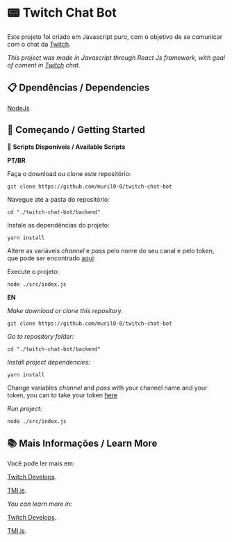 # 📟 Twitch Chat Bot 

Este projeto foi criado em Javascript puro, com o objetivo de se comunicar com o chat da [Twitch](https://www.twitch.tv/).

_This project was made in Javascript through React Js framework, with goal of coment in [Twitch](https://www.twitch.tv/) chat._


## 📋 Dpendências / Dependencies

[NodeJs](https://nodejs.org/en/)


## 🚩 Começando / Getting Started

📜 __Scripts Disponíveis / Available Scripts__ 

__PT/BR__


Faça o download ou clone este repositório:

`git clone https://github.com/muril0-0/twitch-chat-bot`


Navegue até a pasta do repositório:

`cd "./twitch-chat-bot/backend"`


Instale as dependências do projeto:

`yarn install`


Altere as variáveis _channel_ e _pass_ pelo nome do seu canal e pelo token, que pode ser encontrado [aqui](https://twitchapps.com/tmi/):


Execute o projeto:

`node ./src/index.js`



__EN__


_Make download or clone this repository._

`git clone https://github.com/muril0-0/twitch-chat-bot`


_Go to repository folder:_

`cd "./twitch-chat-bot/backend"`


_Install project dependencies:_

`yarn install`


Change variables _channel_ and _pass_ with your channel name and your token, you can to take your token [here](https://twitchapps.com/tmi/)


_Run project:_

`node ./src/index.js`



## 📚 Mais Informações / Learn More

Você pode ler mais em:

[Twitch Develops](https://dev.twitch.tv/docs/irc).

[TMI.js](https://github.com/tmijs/tmi.js).


_You can learn more in:_

[Twitch Develops](https://dev.twitch.tv/docs/irc).

[TMI.js](https://github.com/tmijs/tmi.js).


